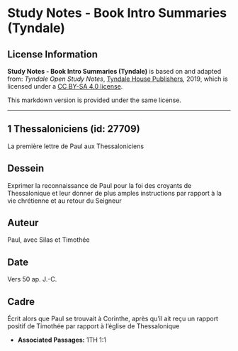 # Study Notes - Book Intro Summaries (Tyndale)

## License Information

**Study Notes - Book Intro Summaries (Tyndale)** is based on and adapted from: _Tyndale Open Study Notes_, [Tyndale House Publishers](https://tyndaleopenresources.com/), 2019, which is licensed under a [CC BY-SA 4.0 license](https://creativecommons.org/licenses/by-sa/4.0/legalcode.en).

This markdown version is provided under the same license.



--------------------------------

## 1 Thessaloniciens (id: 27709)

La première lettre de Paul aux Thessaloniciens

Dessein
-------

Exprimer la reconnaissance de Paul pour la foi des croyants de Thessalonique et leur donner de plus amples instructions par rapport à la vie chrétienne et au retour du Seigneur

Auteur
------

Paul, avec Silas et Timothée

Date
----

Vers 50 ap. J.\-C.

Cadre
-----

Écrit alors que Paul se trouvait à Corinthe, après qu’il ait reçu un rapport positif de Timothée par rapport à l’église de Thessalonique

* **Associated Passages:** 1TH 1:1

